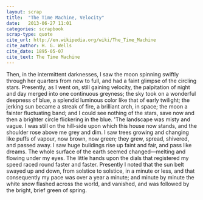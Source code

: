 ```yaml
---
layout: scrap
title:  "The Time Machine, Velocity"
date:   2013-06-27 11:01
categories: scrapbook
scrap-type: quote
cite_url: http://en.wikipedia.org/wiki/The_Time_Machine
cite_author: H. G. Wells
cite_date: 1895-05-07 
cite_text: The Time Machine
---
```


Then, in the intermittent darknesses, I saw the moon spinning swiftly through her quarters from new to full, and had a faint glimpse of the circling stars. Presently, as I went on, still gaining velocity, the palpitation of night and day merged into one continuous greyness; the sky took on a wonderful deepness of blue, a splendid luminous color like that of early twilight; the jerking sun became a streak of fire, a brilliant arch, in space; the moon a fainter fluctuating band; and I could see nothing of the stars, save now and then a brighter circle flickering in the blue. 'The landscape was misty and vague. I was still on the hill-side upon which this house now stands, and the shoulder rose above me grey and dim. I saw trees growing and changing like puffs of vapour, now brown, now green; they grew, spread, shivered, and passed away. I saw huge buildings rise up faint and fair, and pass like dreams. The whole surface of the earth seemed changed—melting and flowing under my eyes. The little hands upon the dials that registered my speed raced round faster and faster. Presently I noted that the sun belt swayed up and down, from solstice to solstice, in a minute or less, and that consequently my pace was over a year a minute; and minute by minute the white snow flashed across the world, and vanished, and was followed by the bright, brief green of spring.